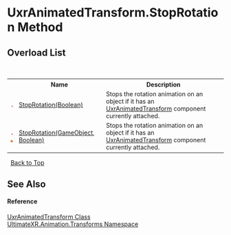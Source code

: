 # UxrAnimatedTransform.StopRotation Method 
 


## Overload List
&nbsp;<table><tr><th></th><th>Name</th><th>Description</th></tr><tr><td>![Public method](media/pubmethod.gif "Public method")</td><td><a href="M_UltimateXR_Animation_Transforms_UxrAnimatedTransform_StopRotation">StopRotation(Boolean)</a></td><td>
Stops the rotation animation on an object if it has an <a href="T_UltimateXR_Animation_Transforms_UxrAnimatedTransform">UxrAnimatedTransform</a> component currently attached.</td></tr><tr><td>![Public method](media/pubmethod.gif "Public method")![Static member](media/static.gif "Static member")</td><td><a href="M_UltimateXR_Animation_Transforms_UxrAnimatedTransform_StopRotation_1">StopRotation(GameObject, Boolean)</a></td><td>
Stops the rotation animation on an object if it has an <a href="T_UltimateXR_Animation_Transforms_UxrAnimatedTransform">UxrAnimatedTransform</a> component currently attached.</td></tr></table>&nbsp;
<a href="#uxranimatedtransform.stoprotation-method">Back to Top</a>

## See Also


#### Reference
<a href="T_UltimateXR_Animation_Transforms_UxrAnimatedTransform">UxrAnimatedTransform Class</a><br /><a href="N_UltimateXR_Animation_Transforms">UltimateXR.Animation.Transforms Namespace</a><br />
